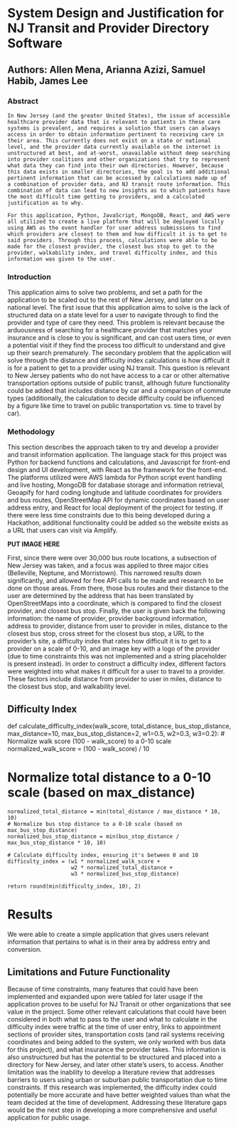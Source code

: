 # System Design and Justification for NJ Transit and Provider Directory Software

## Authors: Allen Mena, Arianna Azizi, Samuel Habib, James Lee 

### Abstract

    In New Jersey (and the greater United States), the issue of accessible healthcare provider data that is relevant to patients in these care systems is prevalent, and requires a solution that users can always access in order to obtain information pertinent to receiving care in their area. This currently does not exist on a state or national level, and the provider data currently available on the internet is unstructured at best, and at-worst, unavailable without deep searching into provider coalitions and other organizations that try to represent what data they can find into their own directories. However, because this data exists in smaller directories, the goal is to add additional pertinent information that can be accessed by calculations made up of a combination of provider data, and NJ transit route information. This combination of data can lead to new insights as to which patients have the most difficult time getting to providers, and a calculated justification as to why. 
    
    For this application, Python, JavaScript, MongoDB, React, and AWS were all utilized to create a live platform that will be deployed locally using AWS as the event handler for user address submissions to find which providers are closest to them and how difficult it is to get to said providers. Through this process, calculations were able to be made for the closest provider, the closest bus stop to get to the provider, walkability index, and travel difficulty index, and this information was given to the user.


### Introduction

This application aims to solve two problems, and set a path for the application to be scaled out to the rest of New Jersey, and later on a national level. The first issue that this application aims to solve is the lack of structured data on a state level for a user to navigate through to find the provider and type of care they need. This problem is relevant because the arduousness of searching for a healthcare provider that matches your insurance and is close to you is significant, and can cost users time, or even a potential visit if they find the process too difficult to understand and give up their search prematurely.
 The secondary problem that the application will solve through the distance and difficulty index calculations is how difficult it is for a patient to get to a provider using NJ transit. This question is relevant to New Jersey patients who do not have access to a car or other alternative transportation options outside of public transit, although future functionality could be added that includes distance by car and a comparison of commute types (additionally, the calculation to decide difficulty could be influenced by a figure like time to travel on public transportation vs. time to travel by car).


### Methodology

This section describes the approach taken to try and develop a provider and transit information application. The language stack for this project was Python for backend functions and calculations, and Javascript for front-end design and UI development, with React as the framework for the front-end. The platforms utilized were AWS lambda for Python script event handling and live hosting, MongoDB for database storage and information retrieval, Geoapify for hard coding longitude and latitude coordinates for providers and bus routes, OpenStreetMap API for dynamic coordinates based on user address entry,  and React for local deployment of the project for testing. If there were less time constraints due to this being developed during a Hackathon, additional functionality could be added so the website exists as a URL that users can visit via Amplify.

**PUT IMAGE HERE**

First, since there were over 30,000 bus route locations, a subsection of New Jersey was taken, and a focus was applied to three major cities (Belleville, Neptune, and Morristown). This narrowed results down significantly, and allowed for free API calls to be made and research to be done on those areas. From there, those bus routes and their distance to the user are determined by the address that has been translated by OpenStreetMaps into a coordinate, which is compared to find the closest provider, and closest bus stop. Finally, the user is given back the following information: the name of provider, provider background information, address to provider, distance from user to provider in miles, distance to the closest bus stop, cross street for the closest bus stop, a URL to the provider’s site, a difficulty index that rates how difficult it is to get to a provider on a scale of 0-10, and an image key with a logo of the provider (due to time constraints this was not implemented and a string placeholder is present instead).
In order to construct a difficulty index, different factors were weighted into what makes it difficult for a user to travel to a provider. These factors include distance from provider to user in miles, distance to the closest bus stop, and walkability level.

## Difficulty Index

def calculate_difficulty_index(walk_score, total_distance, bus_stop_distance, max_distance=10, max_bus_stop_distance=2, w1=0.5, w2=0.3, w3=0.2):
    # Normalize walk score (100 - walk_score) to a 0-10 scale
    normalized_walk_score = (100 - walk_score) / 10

# Normalize total distance to a 0-10 scale (based on   max_distance)
    normalized_total_distance = min(total_distance / max_distance * 10, 10)
    # Normalize bus stop distance to a 0-10 scale (based on max_bus_stop_distance)
    normalized_bus_stop_distance = min(bus_stop_distance / max_bus_stop_distance * 10, 10)

    # Calculate difficulty index, ensuring it's between 0 and 10
    difficulty_index = (w1 * normalized_walk_score + 
                        w2 * normalized_total_distance + 
                        w3 * normalized_bus_stop_distance)

    return round(min(difficulty_index, 10), 2) 


# Results

We were able to create a simple application that gives users relevant information that pertains to what is in their area by address entry and conversion. 

## Limitations and Future Functionality

Because of time constraints, many features that could have been implemented and expanded upon were tabled for later usage if the application proves to be useful for NJ Transit or other organizations that see value in the project. Some other relevant calculations that could have been considered in both what to pass to the user and what to calculate in the difficulty index were traffic at the time of user entry, links to appointment sections of provider sites, transportation costs (and rail systems receiving coordinates and being added to the system, we only worked with bus data for this project), and what insurance the provider takes. This information is also unstructured but has the potential to be structured and placed into a directory for New Jersey, and later other state’s users, to access.
Another limitation was the inability to develop a literature review that addresses barriers to users using urban or suburban public transportation due to time constraints. If this research was implemented, the difficulty index could potentially be more accurate and have better weighted values than what the team decided at the time of development. Addressing these literature gaps would be the next step in developing a more comprehensive and useful application for public usage. 


